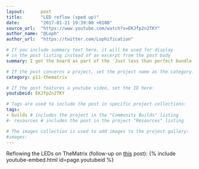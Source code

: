```yaml
---
layout:      post
title:       "LED reflow (sped up)"
date:        "2017-01-21 19:39:00 +0100"
source_url:  "https://www.youtube.com/watch?v=EKJfp2n2TKY"
author_name: "@Loph"
author_url:  "https://twitter.com/Lophification"

# If you include summary text here, it will be used for display
# in the post listing instead of an excerpt from the post body
summary: I got the board as part of the 'Just less than perfect bundle 1' and decided to use SMD components (as practice for Touchy) instead of the through-hole ones that were part of the original kit.

# If the post concerns a project, set the project name as the category:
category: p11-thematrix

# If the post features a youtube video, set the ID here:
youtubeid: EKJfp2n2TKY

# Tags are used to include the post in specific project collections:
tags:
- builds # includes the project in the "Community Builds" listing
#- resources # includes the post in the project "Resources" listing

# The images collection is used to add images to the project gallery:
#images:
---
```


Reflowing the LEDs on TheMatrix (follow-up on [this](https://boldport.github.io/boldport-club-community/p11-thematrix/2017/01/lots-of-leds.html) post):
{% include youtube-embed.html id=page.youtubeid %}
